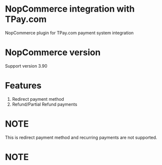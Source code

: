 # NopCommerce integration with TPay.com
NopCommerce plugin for TPay.com payment system integration

# NopCommerce version
Support version 3.90

# Features
1. Redirect payment method
2. Refund/Partial Refund payments

# NOTE
This is redirect payment method and recurring payments are not supported.

# NOTE




